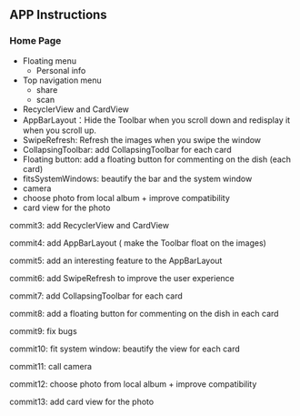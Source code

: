 ## APP Instructions

### Home Page

- Floating menu
  - Personal info
- Top navigation menu
  - share
  - scan
- RecyclerView and CardView
- AppBarLayout：Hide the Toolbar when you scroll down and redisplay it when you scroll up.
- SwipeRefresh: Refresh the images when you swipe the window
- CollapsingToolbar: add CollapsingToolbar for each card
- Floating button: add a floating button for commenting on the dish (each card)
- fitsSystemWindows: beautify the bar and the system window
- camera
- choose photo from local album + improve compatibility
- card view for the photo



commit3: add RecyclerView and CardView

commit4: add AppBarLayout ( make the Toolbar float on the images) 

commit5: add an interesting feature to the AppBarLayout

commit6: add SwipeRefresh to improve the user experience

commit7: add CollapsingToolbar for each card

commit8: add a floating button for commenting on the dish in each card

commit9: fix bugs

commit10: fit system window: beautify the view for each card

commit11: call camera

commit12: choose photo from local album + improve compatibility

commit13: add card view for the photo